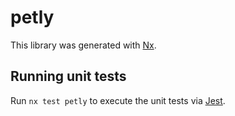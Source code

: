 # petly

This library was generated with [Nx](https://nx.dev).

## Running unit tests

Run `nx test petly` to execute the unit tests via [Jest](https://jestjs.io).
